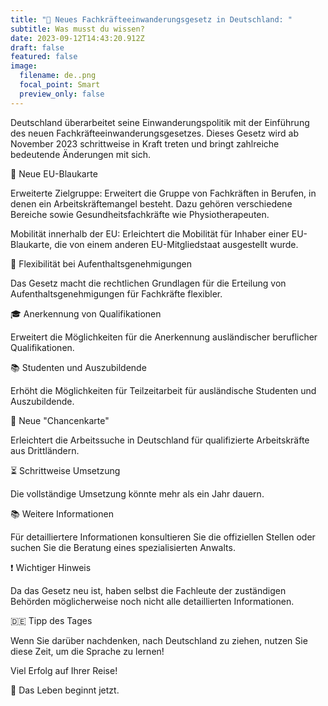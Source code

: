 ```yaml
---
title: "📣 Neues Fachkräfteeinwanderungsgesetz in Deutschland: "
subtitle: Was musst du wissen?
date: 2023-09-12T14:43:20.912Z
draft: false
featured: false
image:
  filename: de..png
  focal_point: Smart
  preview_only: false
---
```

Deutschland überarbeitet seine Einwanderungspolitik mit der Einführung des neuen Fachkräfteeinwanderungsgesetzes. Dieses Gesetz wird ab November 2023 schrittweise in Kraft treten und bringt zahlreiche bedeutende Änderungen mit sich.

🔵 Neue EU-Blaukarte

Erweiterte Zielgruppe: Erweitert die Gruppe von Fachkräften in Berufen, in denen ein Arbeitskräftemangel besteht. Dazu gehören verschiedene Bereiche sowie Gesundheitsfachkräfte wie Physiotherapeuten.

Mobilität innerhalb der EU: Erleichtert die Mobilität für Inhaber einer EU-Blaukarte, die von einem anderen EU-Mitgliedstaat ausgestellt wurde.

📜 Flexibilität bei Aufenthaltsgenehmigungen

Das Gesetz macht die rechtlichen Grundlagen für die Erteilung von Aufenthaltsgenehmigungen für Fachkräfte flexibler.

🎓 Anerkennung von Qualifikationen

Erweitert die Möglichkeiten für die Anerkennung ausländischer beruflicher Qualifikationen.

📚 Studenten und Auszubildende

Erhöht die Möglichkeiten für Teilzeitarbeit für ausländische Studenten und Auszubildende.

🌟 Neue "Chancenkarte"

Erleichtert die Arbeitssuche in Deutschland für qualifizierte Arbeitskräfte aus Drittländern.

⏳ Schrittweise Umsetzung

Die vollständige Umsetzung könnte mehr als ein Jahr dauern.

📚 Weitere Informationen

Für detailliertere Informationen konsultieren Sie die offiziellen Stellen oder suchen Sie die Beratung eines spezialisierten Anwalts.

❗ Wichtiger Hinweis

Da das Gesetz neu ist, haben selbst die Fachleute der zuständigen Behörden möglicherweise noch nicht alle detaillierten Informationen.

🇩🇪 Tipp des Tages

Wenn Sie darüber nachdenken, nach Deutschland zu ziehen, nutzen Sie diese Zeit, um die Sprache zu lernen!

Viel Erfolg auf Ihrer Reise! 

🌟 Das Leben beginnt jetzt.